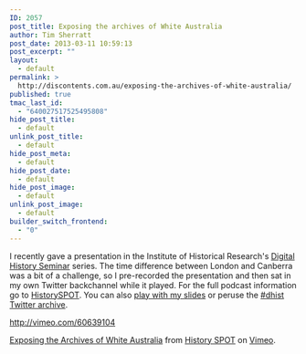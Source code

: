 ```yaml
---
ID: 2057
post_title: Exposing the archives of White Australia
author: Tim Sherratt
post_date: 2013-03-11 10:59:13
post_excerpt: ""
layout:
  - default
permalink: >
  http://discontents.com.au/exposing-the-archives-of-white-australia/
published: true
tmac_last_id:
  - "640027517525495808"
hide_post_title:
  - default
unlink_post_title:
  - default
hide_post_meta:
  - default
hide_post_date:
  - default
hide_post_image:
  - default
unlink_post_image:
  - default
builder_switch_frontend:
  - "0"
---
```

I recently gave a presentation in the Institute of Historical Research's <a href="http://ihrdighist.blogs.sas.ac.uk/">Digital History Seminar</a> series. The time difference between London and Canberra was a bit of a challenge, so I pre-recorded the presentation and then sat in my own Twitter backchannel while it played. For the full podcast information go to <a href="https://historyspot.org.uk/podcasts/digital-history/exposing-archives-white-australia">HistorySPOT</a>. You can also <a href="http://wraggelabs.com/shed/presentations/exposing-archives/">play with my slides</a> or peruse the <a href="http://thebroadside.org/tw-archives/dhist.php">#dhist Twitter archive</a>.

http://vimeo.com/60639104

<a href="http://vimeo.com/60639104">Exposing the Archives of White Australia</a> from <a href="http://vimeo.com/user8316927">History SPOT</a> on <a href="http://vimeo.com">Vimeo</a>.